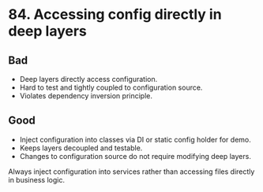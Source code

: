 # 84. Accessing config directly in deep layers

## Bad
- Deep layers directly access configuration.
- Hard to test and tightly coupled to configuration source.
- Violates dependency inversion principle.

## Good
- Inject configuration into classes via DI or static config holder for demo.
- Keeps layers decoupled and testable.
- Changes to configuration source do not require modifying deep layers.

Always inject configuration into services rather than accessing files directly in business logic.

